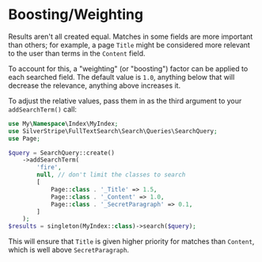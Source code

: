 # Boosting/Weighting

Results aren't all created equal. Matches in some fields are more important
than others; for example, a page `Title` might be considered more relevant to the user than terms in the `Content` field.

To account for this, a "weighting" (or "boosting") factor can be applied to each searched field. The default value is `1.0`, anything below that will decrease the relevance, anything above increases it.

To adjust the relative values, pass them in as the third argument to your `addSearchTerm()` call:

```php
use My\Namespace\Index\MyIndex;
use SilverStripe\FullTextSearch\Search\Queries\SearchQuery;
use Page;

$query = SearchQuery::create()
    ->addSearchTerm(
        'fire',
        null, // don't limit the classes to search
        [
            Page::class . '_Title' => 1.5,
            Page::class . '_Content' => 1.0,
            Page::class . '_SecretParagraph' => 0.1,
        ]
    );
$results = singleton(MyIndex::class)->search($query);
```

This will ensure that `Title` is given higher priority for matches than `Content`, which is well above `SecretParagraph`.
